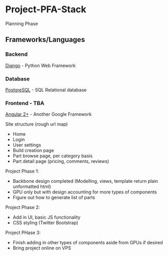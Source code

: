 # Project-PFA-Stack

Planning Phase

## Frameworks/Languages

### Backend
[Django](https://www.djangoproject.com/) - Python Web Framework

### Database
[PostgreSQL](https://www.postgresql.org/) - SQL Relational database 

### Frontend - TBA
[Angular 2+](https://angular.io/) - Another Google Framework

Site structure (rough url map)
- Home
- Login
- User settings
- Build creation page
- Part browse page, per category basis
- Part detail page (pricing, comments, reviews)

Project Phase 1:
- Backbone design completed (Modelling, views, template return plain unformatted html)
- GPU only but with design accounting for more types of components
- Figure out how to generate list of parts

Project Phase 2:
- Add in UI, basic JS functionality
- CSS styling (Twitter Bootstrap)

Project PHase 3:
- Finish adding in other types of components aside from GPUs if desired
- Bring project online on VPS

